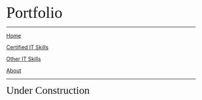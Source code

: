 <span style="font-family:Papyrus; font-size:3em;">Portfolio</span>

---

[Home](index.md)

[Certified IT Skills](certified_skills.md)

[Other IT Skills](other_skills.md)

[About](about.md)

---

<span style="font-family:Papyrus; font-size:2em;">Under Construction</span>
